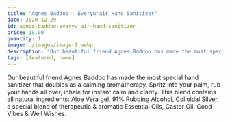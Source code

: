```yaml
---
title: "Agnes Baddoo : Everyw'air Hand Sanitizer"
date: 2020-12-29
id: agnes-baddoo-everyw'air-hand-sanitizer
price: 18.00
quantity: 1
image: ./images/image-1.webp
description: "Our beautiful friend Agnes Baddoo has made the most special hand sanitizer that doubles as a calming aromatherapy.  Spritz into your palm, rub your hands all over, inhale for instant calm and clarity.  This blend contains all natural ingredients: Aloe Vera gel, 91% Rubbing Alcohol, Colloidal Silver, a special blend of therapeutic & aromatic Essential Oils, Castor Oil, Good Vibes & Well Wishes."
tags: [featured, home]
---
```


Our beautiful friend Agnes Baddoo has made the most special hand sanitizer that doubles as a calming aromatherapy. Spritz into your palm, rub your hands all over, inhale for instant calm and clarity. This blend contains all natural ingredients: Aloe Vera gel, 91% Rubbing Alcohol, Colloidal Silver, a special blend of therapeutic & aromatic Essential Oils, Castor Oil, Good Vibes & Well Wishes.
